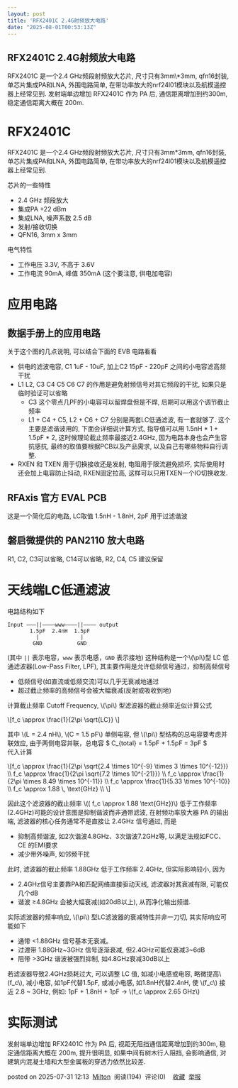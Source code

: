 ```yaml
---
layout: post
title: 'RFX2401C 2.4G射频放大电路'
date: "2025-08-01T00:53:13Z"
---
```

RFX2401C 2.4G射频放大电路
-------------------

RFX2401C 是一个2.4 GHz频段射频放大芯片, 尺寸只有3mm\\\*3mm, qfn16封装, 单芯片集成PA和LNA, 外围电路简单, 在带功率放大的nrf24l01模块以及航模遥控器上经常见到. 发射端单边增加 RFX2401C 作为 PA 后, 通信距离增加到约300m, 稳定通信距离大概在 200m.

RFX2401C
========

RFX2401C 是一个2.4 GHz频段射频放大芯片, 尺寸只有3mm\*3mm, qfn16封装, 单芯片集成PA和LNA, 外围电路简单, 在带功率放大的nrf24l01模块以及航模遥控器上经常见到.

芯片的一些特性

*   2.4 GHz 频段放大
*   集成PA +22 dBm
*   集成LNA, 噪声系数 2.5 dB
*   发射/接收切换
*   QFN16, 3mm x 3mm

电气特性

*   工作电压 3.3V, 不高于 3.6V
*   工作电流 90mA, 峰值 350mA (这个要注意, 供电加电容)

应用电路
====

数据手册上的应用电路
----------

关于这个图的几点说明, 可以结合下面的 EVB 电路看看

*   供电的滤波电容, C1 1uF - 10uF, 加上C2 15pF - 220pF 之间的小电容滤高频干扰
*   L1 L2, C3 C4 C5 C6 C7 的作用是避免射频信号对其它频段的干扰, 如果只是临时验证可以省略
    *   C3 这个零点几PF的小电容可以留焊盘但是不焊, 后期可以用这个调节截止频率
    *   L1 + C4 + C5, L2 + C6 + C7 分别是两套LC低通滤波, 有一套就够了. 这个主要是滤谐波用的, 下面会详细说计算方式, 指导值可以用 1.5nH \* 1 + 1.5pF \* 2, 这时候理论截止频率最接近2.4GHz, 因为电路本身也会产生容抗感抗, 最终的取值要根据PCB以及产品需求, 以及自己有哪些物料自行调整.
*   RXEN 和 TXEN 用于切换接收还是发射, 电阻用于限流避免损坏, 实际使用时还会加上电容防止抖动, RXEN固定拉高, 这样可以只用TXEN一个IO切换收发.

RFAxis 官方 EVAL PCB
------------------

这是一个简化后的电路, LC取值 1.5nH - 1.8nH, 2pF 用于过滤谐波

磐启微提供的 PAN2110 放大电路
-------------------

R1, C2, C3可以省略, C14可以省略, R2, C4, C5 建议保留

天线端LC低通滤波
=========

电路结构如下

    Input ———||————www————||———— output
           1.5pF  2.4nH  1.5pF
             |             |
            GND           GND
    

(其中 `||` 表示电容，`www` 表示电感，`GND` 表示接地) 这种结构是一个\\(\\pi\\)型 LC 低通滤波器(Low-Pass Filter, LPF), 其主要作用是允许低频信号通过，抑制高频信号

*   低频信号(如直流或低频交流)可以几乎无衰减地通过
*   超过截止频率的高频信号会被大幅衰减(反射或吸收到地)

计算截止频率 Cutoff Frequency, \\(\\pi\\) 型滤波器的截止频率近似计算公式

\\\[f\_c \\approx \\frac{1}{2\\pi \\sqrt{LC}} \\\]

其中 \\(L = 2.4 nH\\), \\(C = 1.5 pF\\) 单侧电容, 但 \\(\\pi\\) 型结构的总电容要考虑并联效应, 由于两侧电容并联，总电容 $ C\_{total} = 1.5pF + 1.5pF = 3pF $  
代入计算

\\\[f\_c \\approx \\frac{1}{2\\pi \\sqrt{2.4 \\times 10^{-9} \\times 3 \\times 10^{-12}}} \\\\ f\_c \\approx \\frac{1}{2\\pi \\sqrt{7.2 \\times 10^{-21}}} \\\\ f\_c \\approx \\frac{1}{2\\pi \\times 8.49 \\times 10^{-11}} \\\\ f\_c \\approx \\frac{1}{5.33 \\times 10^{-10}} \\\\ f\_c \\approx 1.88 \\, \\text{GHz} \\\\ \\\]

因此这个滤波器的截止频率 \\(( f\_c \\approx 1.88 \\text{GHz})\\) 低于工作频率(2.4GHz)可能的设计意图是抑制谐波而非通带滤波, 在射频功率放大器 PA 的输出端, 滤波器的核心任务通常不是直接让 2.4GHz 信号通过, 而是

*   抑制高频谐波, 如2次谐波4.8GHz、3次谐波7.2GHz等, 以满足法规如FCC、CE 的EMI要求
*   减少带外噪声, 如邻频干扰

此时, 滤波器的截止频率 1.88GHz 低于工作频率 2.4GHz, 但实际影响较小, 因为

*   2.4GHz信号主要靠PA和匹配网络直接驱动天线, 滤波器对其衰减有限, 可能仅几个dB
*   谐波 ≥4.8GHz 会被大幅衰减(如20dB以上), 从而净化输出频谱.

实际滤波器的频率响应, \\(\\pi\\) 型LC滤波器的衰减特性并非一刀切, 其实际响应可能如下

*   通带 <1.88GHz 信号基本无衰减。
*   过渡带 1.88GHz~3GHz 信号逐渐衰减, 但2.4GHz可能仅衰减3~6dB
*   阻带 >3GHz 谐波被强烈抑制, 如4.8GHz衰减30dB以上

若滤波器导致2.4GHz损耗过大, 可以调整 LC 值, 如减小电感或电容, 略微提高\\(f\_c\\), 减小电容, 如1pF代替1.5pF, 或减小电感, 如1.8nH代替2.4nH, 使 \\(f\_c\\) 接近 2.8 ~ 3GHz, 例如: 1pF + 1.8nH + 1pF -> \\(f\_c \\approx 2.65 GHz\\)

实际测试
====

发射端单边增加 RFX2401C 作为 PA 后, 视距无阻挡通信距离增加到约300m, 稳定通信距离大概在 200m, 提升很明显, 如果中间有树木行人阻挡, 会影响通信, 对建筑内混凝土墙和大型金属板的穿透力依然比较差.

posted on 2025-07-31 12:13  [Milton](https://www.cnblogs.com/milton)  阅读(194)  评论(0)    [收藏](javascript:void\(0\))  [举报](javascript:void\(0\))